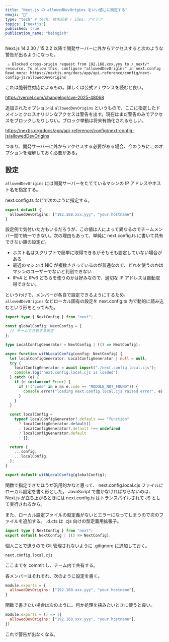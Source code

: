 ```yaml
---
title: "Next.js の allowedDevOrigins をいい感じに設定する"
emoji: "🍣"
type: "tech" # tech: 技術記事 / idea: アイデア
topics: ["nextjs"]
published: true
publication_name: "beingish"
---
```


Next.js 14.2.30 / 15.2.2 以降で開発サーバーに外からアクセスすると次のような警告が出るようになった。

```
 ⚠ Blocked cross-origin request from 192.168.xxx.yyy to /_next/* resource. To allow this, configure "allowedDevOrigins" in next.config
Read more: https://nextjs.org/docs/app/api-reference/config/next-config-js/allowedDevOrigins
```

これは脆弱性対応によるもの。詳しくは公式アナウンスを読むと良い。

https://vercel.com/changelog/cve-2025-48068

追加されたオプションは `allowedDevOrigins` というもので、ここに指定したドメインとクロスオリジンなアクセスは警告を出す。現在はまだ警告のみでアクセスをブロックしたりしない。ブロック挙動は将来有効化されるらしい。

https://nextjs.org/docs/app/api-reference/config/next-config-js/allowedDevOrigins

つまり、開発サーバーに外からアクセスする必要がある場合、今のうちにこのオプションを理解しておく必要がある。

## 設定

`allowedDevOrigins` には開発サーバーをたてているマシンの IP アドレスやホスト名を指定する。

next.config.ts などで次のように指定する。

```ts:next.config.ts
export default {
  allowedDevOrigins: ["192.168.xxx.yyy", "your.hostname"]
}
```

設定例で気付いた方もいるだろうが、この値は人によって異なるのでチームメンバー間で統一できない。次の理由もあって、単純に next.config.ts に書いて共有できない類の設定だ。

- ホスト名はスクリプトで簡単に取得できるがそもそも設定していない場合がある
- 最近のマシンは NIC が複数ささっているのが普通なので、どれを使うのかはマシンのユーザーでないと判別できない
- IPv4 と IPv6 どちらを使うのかは好みなので、適切な IP アドレスは自動取得できない。

というわけで、メンバーが各自で設定できるようにするため、 `allowedDevOrigins` などローカル固有の設定を next.config.ts 内で動的に読み込むという形をとってみた。

```ts:next.config.ts
import type { NextConfig } from "next";

const globalConfig: NextConfig = {
  // チームで共有する設定
};

type LocalConfigGenerator = NextConfig | (() => NextConfig);

async function withLocalConfig(config: NextConfig) {
  let localConfigGenerator: LocalConfigGenerator | null = null;
  try {
    localConfigGenerator = await import("./next.config.local.cjs");
    console.log("next.config.local.cjs is loaded");
  } catch (e) {
    if (e instanceof Error) {
      if (!("code" in e && e.code == "MODULE_NOT_FOUND")) {
        console.error("loading next.config.local.cjs raised error", e);
      }
    }
  }

  const localConfig =
    typeof localConfigGenerator?.default === "function"
      ? localConfigGenerator.default()
      : localConfigGenerator?.default !== undefined
      ? localConfigGenerator.default
      : {};

  return {
    ...config,
    ...localConfig,
  };
}

export default withLocalConfig(globalConfig);
```

関数で指定できたほうが汎用的かなと思って、 next.config.local.cjs ファイルにローカル設定を書く形とした。 JavaScript で書かなければならないのは、Next.js が立ち上がるときには next.config.ts はトランスパイルされて JS として実行されるから。

また、ローカル設定ファイルの型定義がないとエラーになってしまうので次のファイルを追加する。 .d.cts は .cjs 向けの型定義用拡張子。

```ts:next.config.local.d.cts
import type { NextConfig } from "next";
export default NextConfig | (() => NextConfig);
```

個人ごとで違うので Git 管理されないように .gitignore に追加しておく。

```:.gitignore
next.config.local.cjs
```

ここまでを commit し、チーム内で共有する。

各メンバーはそれぞれ、次のように設定を書く。

```js:next.config.local.cjs
module.exports = {
  allowedDevOrigins: ["192.168.xxx.yyy", "your.hostname"],
}
```

関数で書きたい場合は次のように。何か処理を挟みたいときに使うと良い。

```js:next.config.local.cjs
module.exports = () => ({
  allowedDevOrigins: ["192.168.xxx.yyy", "your.hostname"],
})
```

これで警告が出なくなる。
